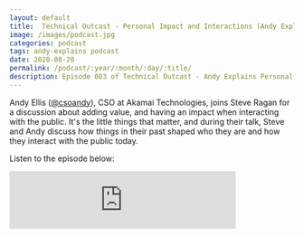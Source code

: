 ```yaml
---
layout: default
title:  Technical Outcast - Personal Impact and Interactions (Andy Explains)
image: /images/podcast.jpg
categories: podcast
tags: andy-explains podcast
date: 2020-08-20
permalink: /podcast/:year/:month/:day/:title/
description: Episode 003 of Technical Outcast - Andy Explains Personal Impact and Interactions
---
```


Andy Ellis ([@csoandy][1]), CSO at Akamai Technologies, joins Steve Ragan for a discussion about adding value, and having an impact when interacting with the public. It's the little things that matter, and during their talk, Steve and Andy discuss how things in their past shaped who they are and how they interact with the public today.

Listen to the episode below:

<iframe src="https://anchor.fm/technicaloutcast/embed/episodes/Personal-Impact-and-Interactions-Andy-Explains-eic68j/a-a302jcm" height="102px" width="400px" frameborder="0" scrolling="no"></iframe>


[1]: https://twitter.com/csoandy

